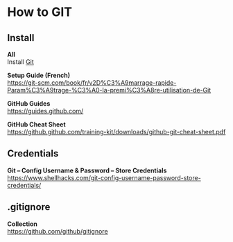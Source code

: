 # How to GIT

## Install

**All**  
Install [Git](https://www.git-scm.com/)

**Setup Guide (French)**  
 <https://git-scm.com/book/fr/v2D%C3%A9marrage-rapide-Param%C3%A9trage-%C3%A0-la-premi%C3%A8re-utilisation-de-Git>

**GitHub Guides**  
https://guides.github.com/

**GitHub Cheat Sheet**  
https://github.github.com/training-kit/downloads/github-git-cheat-sheet.pdf

## Credentials

**Git – Config Username & Password – Store Credentials**  
<https://www.shellhacks.com/git-config-username-password-store-credentials/>

## .gitignore

**Collection**  
https://github.com/github/gitignore
